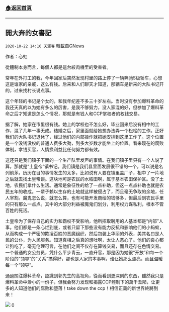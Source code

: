 ###  [:house:返回首頁](https://github.com/ourhimalayas/txt)
---

## 開大奔的女書記
`2020-10-22 14:16 天涯客` [轉載自GNews](https://gnews.org/zh-hant/440678/)

作者：心虹

從體制本身而言，每個人都是這台絞肉機里的受害者。

常年在外打工的我，今年回家后突然发现村里的路上停了一辆奔驰S级轿车，心想这是谁家的亲戚，这么有钱。后来和人们聊天才知道，那辆车是新来的大队书记开的，过来找村长说点事。

这个年轻的书记是个女的，和我年纪差不多三十岁左右。当时没有参加爆料革命的我还天真的以为她有多么的厉害，是我不够努力，没人家混的好，但参加了爆料革命之后才知道是怎么个情况，那就是有钱人和CCP掌权者的权钱交易。

据了解，她家在市里很有钱。她上的学校也不怎么好，毕业回来后没有相中的工作，混了几年一事无成。结婚之后，家里面就给她想办法弄一个松松的工作。正好我们的大队书记退休了，经过他们的内部操作就把她安排到这里工作了。这个位置是一个没钱没权的普通人费多大劲，到多大岁数才能坐上的位置。看来现在的腐败体制，拿钱买官，人情换利益比任何努力都有效。

这还只是我们镇子下面的一个生产队里发声的事情。在我们镇子里只有一个人说了算，那就是“土皇帝”镇书记。我们镇是我们县里面发展很不错的一个，可以说是名列前茅。历历在目的事情发生的太多，比如说有人要在镇里盖厂子，相中了一片地之后就去找土皇帝谈。这块地可是农民的水稻田啊，属于基本农田保护区。没了土地，农民们拿什么生活。通常是象征性的给了一点补助，但这一点点补助也就是农民五年的收成。一辈子赖以生存的土地就这样被侵占了，而且毫无争取的余地，任人宰割。魔鬼怎么说，就怎么算，也有可能开发商给的钱够多，但最后到农民手里的只有那么一点点。其中的大部分利益被魔鬼们划分，利用权力谋私利，根本不管百姓的死活。

土皇帝为了保存自己的实力和霸权不受影响，他所招取聘用的人基本都是“内部”人事。他们都是一条心烂到底，或者只留下那些没有能力反抗和影响他们的小蚂蚁，从而构成一个严密的欺凌百姓的恶魔组织，然后包装上华丽的外表，美其名曰是人民的公仆，为人民服务。知道真相之后真的想吐啊，太让人恶心了。他们的良心都让狗吃了，毫无伦理可言，在他们之间不仅存在算钱交易，而且还存在色情交易。一个普通的女公务员，凭什么平步青云，一直升官，那是因为她很“开放”和每一个阶段的“领导”的“关系”搞得好，那也是人家的本事啊，谁让她那么漂亮，而且温暖每一个“领导”。

通過關注爆料革命，認識到郭先生的高视角，從而看到更深刻的东西，雖然我只是爆料革命中渺小的一份子，但我会努力发现和揭露CCP體制下的萬千丑陋，让更多的人知道他们的腐败和墮落！take down the ccp！相信正義的新世界終將到來！


![]()![](https://gnews-media-offload.s3.amazonaws.com/wp-content/uploads/2020/10/22130251/benz.jpg)
0
